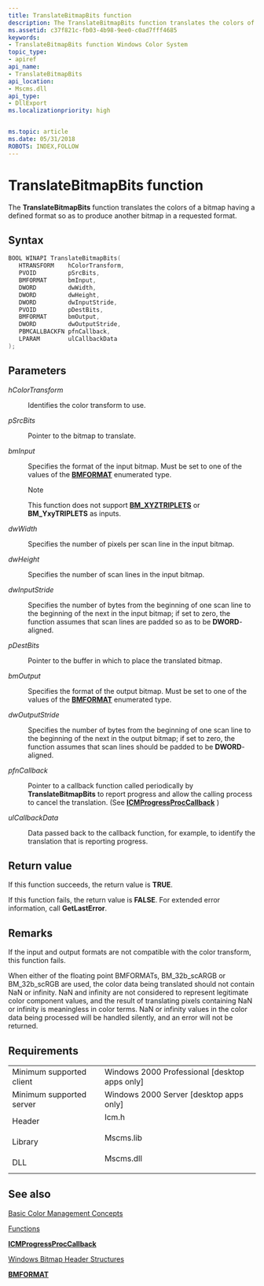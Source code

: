 ```yaml
---
title: TranslateBitmapBits function
description: The TranslateBitmapBits function translates the colors of a bitmap having a defined format so as to produce another bitmap in a requested format.
ms.assetid: c37f821c-fb03-4b98-9ee0-c0ad7fff4685
keywords:
- TranslateBitmapBits function Windows Color System
topic_type:
- apiref
api_name:
- TranslateBitmapBits
api_location:
- Mscms.dll
api_type:
- DllExport
ms.localizationpriority: high


ms.topic: article
ms.date: 05/31/2018
ROBOTS: INDEX,FOLLOW
---
```


# TranslateBitmapBits function

The **TranslateBitmapBits** function translates the colors of a bitmap having a defined format so as to produce another bitmap in a requested format.

## Syntax


```C++
BOOL WINAPI TranslateBitmapBits(
   HTRANSFORM    hColorTransform,
   PVOID         pSrcBits,
   BMFORMAT      bmInput,
   DWORD         dwWidth,
   DWORD         dwHeight,
   DWORD         dwInputStride,
   PVOID         pDestBits,
   BMFORMAT      bmOutput,
   DWORD         dwOutputStride,
   PBMCALLBACKFN pfnCallback,
   LPARAM        ulCallbackData
);
```



## Parameters

<dl> <dt>

*hColorTransform* 
</dt> <dd>

Identifies the color transform to use.

</dd> <dt>

*pSrcBits* 
</dt> <dd>

Pointer to the bitmap to translate.

</dd> <dt>

*bmInput* 
</dt> <dd>

Specifies the format of the input bitmap. Must be set to one of the values of the [**BMFORMAT**](/windows/win32/api/icm/ne-icm-bmformat) enumerated type.

> [!Note]  
> This function does not support [**BM\_XYZTRIPLETS**](/windows/win32/api/icm/ne-icm-bmformat) or **BM\_YxyTRIPLETS** as inputs.

 

</dd> <dt>

*dwWidth* 
</dt> <dd>

Specifies the number of pixels per scan line in the input bitmap.

</dd> <dt>

*dwHeight* 
</dt> <dd>

Specifies the number of scan lines in the input bitmap.

</dd> <dt>

*dwInputStride* 
</dt> <dd>

Specifies the number of bytes from the beginning of one scan line to the beginning of the next in the input bitmap; if set to zero, the function assumes that scan lines are padded so as to be **DWORD**-aligned.

</dd> <dt>

*pDestBits* 
</dt> <dd>

Pointer to the buffer in which to place the translated bitmap.

</dd> <dt>

*bmOutput* 
</dt> <dd>

Specifies the format of the output bitmap. Must be set to one of the values of the [**BMFORMAT**](/windows/win32/api/icm/ne-icm-bmformat) enumerated type.

</dd> <dt>

*dwOutputStride* 
</dt> <dd>

Specifies the number of bytes from the beginning of one scan line to the beginning of the next in the output bitmap; if set to zero, the function assumes that scan lines should be padded to be **DWORD**-aligned.

</dd> <dt>

*pfnCallback* 
</dt> <dd>

Pointer to a callback function called periodically by **TranslateBitmapBits** to report progress and allow the calling process to cancel the translation. (See [**ICMProgressProcCallback**](icmprogressproccallback.md) )

</dd> <dt>

*ulCallbackData* 
</dt> <dd>

Data passed back to the callback function, for example, to identify the translation that is reporting progress.

</dd> </dl>

## Return value

If this function succeeds, the return value is **TRUE**.

If this function fails, the return value is **FALSE**. For extended error information, call **GetLastError**.

## Remarks

If the input and output formats are not compatible with the color transform, this function fails.

When either of the floating point BMFORMATs, BM\_32b\_scARGB or BM\_32b\_scRGB are used, the color data being translated should not contain NaN or infinity. NaN and infinity are not considered to represent legitimate color component values, and the result of translating pixels containing NaN or infinity is meaningless in color terms. NaN or infinity values in the color data being processed will be handled silently, and an error will not be returned.

## Requirements



|                                     |                                                                                      |
|-------------------------------------|--------------------------------------------------------------------------------------|
| Minimum supported client<br/> | Windows 2000 Professional \[desktop apps only\]<br/>                           |
| Minimum supported server<br/> | Windows 2000 Server \[desktop apps only\]<br/>                                 |
| Header<br/>                   | <dl> <dt>Icm.h</dt> </dl>     |
| Library<br/>                  | <dl> <dt>Mscms.lib</dt> </dl> |
| DLL<br/>                      | <dl> <dt>Mscms.dll</dt> </dl> |



## See also

<dl> <dt>

[Basic Color Management Concepts](basic-color-management-concepts.md)
</dt> <dt>

[Functions](functions.md)
</dt> <dt>

[**ICMProgressProcCallback**](icmprogressproccallback.md)
</dt> <dt>

[Windows Bitmap Header Structures](using-structures-in-wcs-1-0.md)
</dt> <dt>

[**BMFORMAT**](/windows/win32/api/icm/ne-icm-bmformat)
</dt> </dl>

 

 






